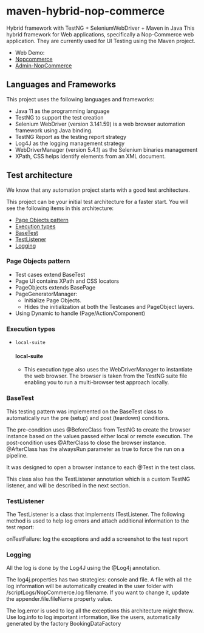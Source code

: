 # maven-hybrid-nop-commerce
Hybrid framework with TestNG + SeleniumWebDriver + Maven in Java
This hybrid framework for Web applications, specifically a Nop-Commerce web application. They are currently used for UI Testing using the Maven project.
- Web Demo:
 - [Nopcommerce ](https://demo.nopcommerce.com/)
 - [Admin-NopCommerce](https://admin-demo.nopcommerce.com/)
## Languages and Frameworks
This project uses the following languages and frameworks:

- Java 11 as the programming language
- TestNG to support the test creation
- Selenium WebDriver (version 3.141.59) is a web browser automation framework using Java binding.
- TestNG Report as the testing report strategy
- Log4J as the logging management strategy
- WebDriverManager (version 5.4.1) as the Selenium binaries management
- XPath, CSS helps identify elements from an XML document.

## Test architecture
We know that any automation project starts with a good test architecture.

This project can be your initial test architecture for a faster start. You will see the following items in this architecture:

- [Page Objects pattern](https://github.com/TuongNguyenDong/maven-hybrid-nopcommerce/blob/master/README.md#page-objects-pattern)
- [Execution types](https://github.com/TuongNguyenDong/maven-hybrid-nopcommerce/blob/master/README.md#execution-types)
- [BaseTest](https://github.com/TuongNguyenDong/maven-hybrid-nopcommerce/blob/master/README.md#basetest)
- [TestListener](https://github.com/TuongNguyenDong/maven-hybrid-nopcommerce/blob/master/README.md#testlistener)
- [Logging](https://github.com/TuongNguyenDong/maven-hybrid-nopcommerce/blob/master/README.md#logging)

### Page Objects pattern
- Test cases extend BaseTest
- Page UI contains XPath and CSS locators
- PageObjects extends BasePage
- PageGeneratorManager:
  - Initialize Page Objects.
  - Hides the initialization at both the Testcases and PageObject layers.
- Using Dynamic to handle (Page/Action/Component)

### Execution types

- `local-suite`
  #### local-suite
  - This execution type also uses the WebDriverManager to instantiate the web browser. The browser is taken from the TestNG suite file enabling you to run a multi-browser test approach locally.
  
### BaseTest

This testing pattern was implemented on the BaseTest class to automatically run the pre (setup) and post (teardown) conditions.

The pre-condition uses @BeforeClass from TestNG to create the browser instance based on the values passed either local or remote execution. The post-condition uses @AfterClass to close the browser instance. @AfterClass has the alwaysRun parameter as true to force the run on a pipeline.

It was designed to open a browser instance to each @Test in the test class.

This class also has the TestListener annotation which is a custom TestNG listener, and will be described in the next section.

###  TestListener

The TestListener is a class that implements ITestListener. The following method is used to help log errors and attach additional information to the test report:

onTestFailure: log the exceptions and add a screenshot to the test report


###  Logging
All the log is done by the Log4J using the @Log4j annotation.

The log4j.properties has two strategies: console and file. A file with all the log information will be automatically created in the user folder with /scriptLogs/NopCommerce.log filename. If you want to change it, update the appender.file.fileName property value.

The log.error is used to log all the exceptions this architecture might throw. Use log.info to log important information, like the users, automatically generated by the factory BookingDataFactory



